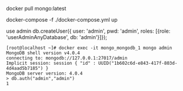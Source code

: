 docker pull mongo:latest

docker-compose -f ./docker-compose.yml up

use admin
db.createUser({ user: 'admin', pwd: 'admin', roles: [{role: 'userAdminAnyDatabase', db: 'admin'}]});

```
[root@localhost ~]# docker exec -it mongo_mongodb_1 mongo admin
MongoDB shell version v4.0.4
connecting to: mongodb://127.0.0.1:27017/admin
Implicit session: session { "id" : UUID("1b602c6d-e843-417f-803d-4d4aad5b7185") }
MongoDB server version: 4.0.4
> db.auth("admin","admin")
1
```

